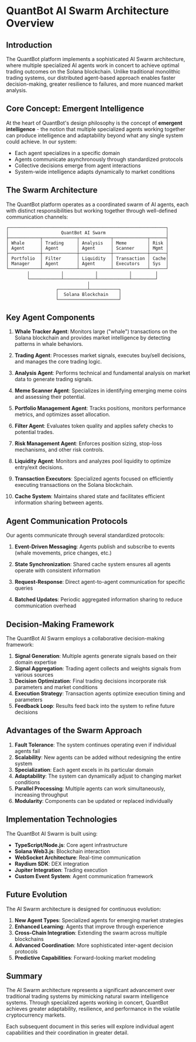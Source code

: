 # QuantBot AI Swarm Architecture Overview

## Introduction

The QuantBot platform implements a sophisticated AI Swarm architecture, where multiple specialized AI agents work in concert to achieve optimal trading outcomes on the Solana blockchain. Unlike traditional monolithic trading systems, our distributed agent-based approach enables faster decision-making, greater resilience to failures, and more nuanced market analysis.

## Core Concept: Emergent Intelligence

At the heart of QuantBot's design philosophy is the concept of **emergent intelligence** - the notion that multiple specialized agents working together can produce intelligence and adaptability beyond what any single system could achieve. In our system:

- Each agent specializes in a specific domain
- Agents communicate asynchronously through standardized protocols
- Collective decisions emerge from agent interactions
- System-wide intelligence adapts dynamically to market conditions

## The Swarm Architecture

The QuantBot platform operates as a coordinated swarm of AI agents, each with distinct responsibilities but working together through well-defined communication channels:

```
┌────────────────────────────────────────────────────────────┐
│                    QuantBot AI Swarm                       │
├────────────┬─────────────┬────────────┬─────────────┬──────┤
│ Whale      │ Trading     │ Analysis   │ Meme        │ Risk │
│ Agent      │ Agent       │ Agent      │ Scanner     │ Mgmt │
├────────────┼─────────────┼────────────┼─────────────┼──────┤
│ Portfolio  │ Filter      │ Liquidity  │ Transaction │ Cache│
│ Manager    │ Agent       │ Agent      │ Executors   │ Sys  │
└────────────┴─────────────┴────────────┴─────────────┴──────┘
        │            │            │            │         │
        └────────────┴────────────┴────────────┴─────────┘
                               │
                   ┌───────────┴───────────┐
                   │  Solana Blockchain    │
                   └───────────────────────┘
```

## Key Agent Components

1. **Whale Tracker Agent**: Monitors large ("whale") transactions on the Solana blockchain and provides market intelligence by detecting patterns in whale behaviors.

2. **Trading Agent**: Processes market signals, executes buy/sell decisions, and manages the core trading logic.

3. **Analysis Agent**: Performs technical and fundamental analysis on market data to generate trading signals.

4. **Meme Scanner Agent**: Specializes in identifying emerging meme coins and assessing their potential.

5. **Portfolio Management Agent**: Tracks positions, monitors performance metrics, and optimizes asset allocation.

6. **Filter Agent**: Evaluates token quality and applies safety checks to potential trades.

7. **Risk Management Agent**: Enforces position sizing, stop-loss mechanisms, and other risk controls.

8. **Liquidity Agent**: Monitors and analyzes pool liquidity to optimize entry/exit decisions.

9. **Transaction Executors**: Specialized agents focused on efficiently executing transactions on the Solana blockchain.

10. **Cache System**: Maintains shared state and facilitates efficient information sharing between agents.

## Agent Communication Protocols

Our agents communicate through several standardized protocols:

1. **Event-Driven Messaging**: Agents publish and subscribe to events (whale movements, price changes, etc.)

2. **State Synchronization**: Shared cache system ensures all agents operate with consistent information

3. **Request-Response**: Direct agent-to-agent communication for specific queries

4. **Batched Updates**: Periodic aggregated information sharing to reduce communication overhead

## Decision-Making Framework

The QuantBot AI Swarm employs a collaborative decision-making framework:

1. **Signal Generation**: Multiple agents generate signals based on their domain expertise
2. **Signal Aggregation**: Trading agent collects and weights signals from various sources
3. **Decision Optimization**: Final trading decisions incorporate risk parameters and market conditions
4. **Execution Strategy**: Transaction agents optimize execution timing and parameters
5. **Feedback Loop**: Results feed back into the system to refine future decisions

## Advantages of the Swarm Approach

1. **Fault Tolerance**: The system continues operating even if individual agents fail
2. **Scalability**: New agents can be added without redesigning the entire system
3. **Specialization**: Each agent excels in its particular domain
4. **Adaptability**: The system can dynamically adjust to changing market conditions
5. **Parallel Processing**: Multiple agents can work simultaneously, increasing throughput
6. **Modularity**: Components can be updated or replaced individually

## Implementation Technologies

The QuantBot AI Swarm is built using:

- **TypeScript/Node.js**: Core agent infrastructure
- **Solana Web3.js**: Blockchain interaction
- **WebSocket Architecture**: Real-time communication
- **Raydium SDK**: DEX integration
- **Jupiter Integration**: Trading execution
- **Custom Event System**: Agent communication framework

## Future Evolution

The AI Swarm architecture is designed for continuous evolution:

1. **New Agent Types**: Specialized agents for emerging market strategies
2. **Enhanced Learning**: Agents that improve through experience
3. **Cross-Chain Integration**: Extending the swarm across multiple blockchains
4. **Advanced Coordination**: More sophisticated inter-agent decision protocols
5. **Predictive Capabilities**: Forward-looking market modeling

## Summary

The AI Swarm architecture represents a significant advancement over traditional trading systems by mimicking natural swarm intelligence systems. Through specialized agents working in concert, QuantBot achieves greater adaptability, resilience, and performance in the volatile cryptocurrency markets.

Each subsequent document in this series will explore individual agent capabilities and their coordination in greater detail.